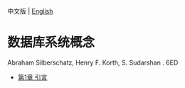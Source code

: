 中文版 | [English](README.md)

# 数据库系统概念

Abraham Silberschatz, Henry F. Korth, S. Sudarshan . 6ED

- [第1章 引言](chapter1_zh.md)